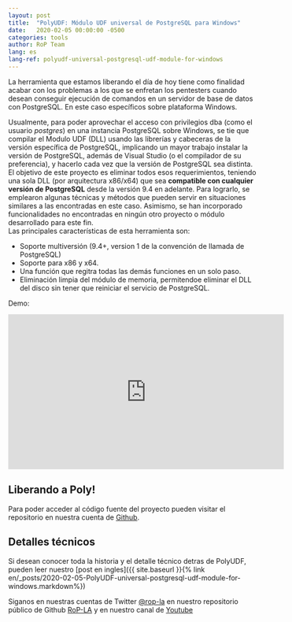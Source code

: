 ```yaml
---
layout: post
title:  "PolyUDF: Módulo UDF universal de PostgreSQL para Windows"
date:   2020-02-05 00:00:00 -0500
categories: tools
author: RoP Team
lang: es
lang-ref: polyudf-universal-postgresql-udf-module-for-windows
---
```


La herramienta que estamos liberando el día de hoy tiene como finalidad acabar con los problemas a los que se enfretan los pentesters cuando desean conseguir ejecución de comandos en un servidor de base de datos con PostgreSQL. En este caso específicos sobre plataforma Windows.

Usualmente, para poder aprovechar el acceso con privilegios dba (como el usuario *postgres*) en una instancia PostgreSQL sobre Windows, se tie que compilar el Modulo UDF (DLL) usando las librerías y cabeceras de la versión específica de PostgreSQL, implicando un mayor trabajo instalar la versión de PostgreSQL, además de Visual Studio (o el compilador de su preferencia), y hacerlo cada vez que la versión de PostgreSQL sea distinta. El objetivo de este proyecto es eliminar todos esos requerimientos, teniendo una sola DLL (por arquitectura x86/x64) que sea **compatible con cualquier versión de PostgreSQL** desde la versión 9.4 en adelante. Para lograrlo, se emplearon algunas técnicas y métodos que pueden servir en situaciones similares a las encontradas en este caso. Asimismo, se han incorporado funcionalidades no encontradas en ningún otro proyecto o módulo desarrollado para este fin. <br/>
Las principales características de esta herramienta son:
- Soporte multiversión (9.4+, version 1 de la convención de llamada de PostgreSQL)
- Soporte para x86 y x64.
- Una función que regitra todas las demás funciones en un solo paso.
- Eliminación limpia del módulo de memoria, permitendoe eliminar el DLL del disco sin tener que reiniciar el servicio de PostgreSQL.

Demo:

<div align="center"><iframe width="560" height="315" src="https://www.youtube.com/embed/-89qvnDvFek" frameborder="0" allow="accelerometer; autoplay; encrypted-media; gyroscope; picture-in-picture" allowfullscreen></iframe></div>

## Liberando a Poly!
Para poder acceder al código fuente del proyecto pueden visitar el repositorio en nuestra cuenta de [Github][1].

## Detalles técnicos
Si desean conocer toda la historia y el detalle técnico detras de PolyUDF, pueden leer nuestro [post en ingles]({{ site.baseurl }}{% link en/_posts/2020-02-05-PolyUDF-universal-postgresql-udf-module-for-windows.markdown%})

Siganos en nuestras cuentas de Twitter [@rop-la][rop-twitter] en nuestro repositorio público de Github [RoP-LA][rop-github] y en nuestro canal de [Youtube][rop-youtube]

[rop-web]: https://www.rop.la
[rop-twitter]:   https://twitter.com/rop_la
[rop-github]:   https://github.com/rop-la/
[rop-youtube]: https://www.youtube.com/channel/UCg01TfhxLro71ppULtIBAjw
[1]:https://github.com/rop-la/PolyUDF